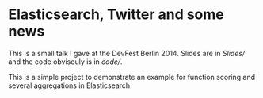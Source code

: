 # Elasticsearch, Twitter and some news

This is a small talk I gave at the DevFest Berlin 2014. Slides are in *Slides/*
and the code obvisouly is in *code/*.

This is a simple project to demonstrate an example for function scoring and
several aggregations in Elasticsearch.
